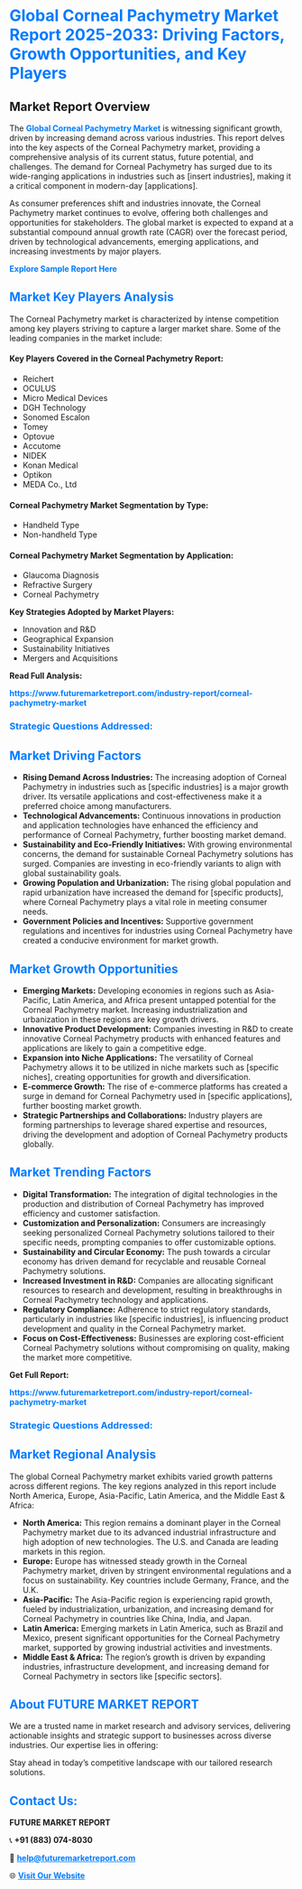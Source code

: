 <h1 style="color: #007BFF;">Global Corneal Pachymetry Market Report 2025-2033: Driving Factors, Growth Opportunities, and Key Players</h1>

<section id="overview">
<h2>Market Report Overview</h2>
<p>The <a href="https://www.futuremarketreport.com/industry-report/corneal-pachymetry-market" style="color: #007BFF; text-decoration: none;"><strong>Global Corneal Pachymetry Market</strong></a> is witnessing significant growth, driven by increasing demand across various industries. This report delves into the key aspects of the Corneal Pachymetry market, providing a comprehensive analysis of its current status, future potential, and challenges. The demand for Corneal Pachymetry has surged due to its wide-ranging applications in industries such as [insert industries], making it a critical component in modern-day [applications].</p>
<p>As consumer preferences shift and industries innovate, the Corneal Pachymetry market continues to evolve, offering both challenges and opportunities for stakeholders. The global market is expected to expand at a substantial compound annual growth rate (CAGR) over the forecast period, driven by technological advancements, emerging applications, and increasing investments by major players.</p>
</section>

<section id="overview">
<p><a href="https://www.futuremarketreport.com/request-sample/reportId=121855" style="color: #007BFF; text-decoration: none;"><strong>Explore Sample Report Here</strong></a></p>
</section>

<section id="key-players">
<h2 style="color: #007BFF;">Market Key Players Analysis</h2>
<p>The Corneal Pachymetry market is characterized by intense competition among key players striving to capture a larger market share. Some of the leading companies in the market include:</p>
<h4>Key Players Covered in the Corneal Pachymetry Report:</h4>
<ul><li>Reichert</li><li>OCULUS</li><li>Micro Medical Devices</li><li>DGH Technology</li><li>Sonomed Escalon</li><li>Tomey</li><li>Optovue</li><li>Accutome</li><li>NIDEK</li><li>Konan Medical</li><li>Optikon</li><li>MEDA Co., Ltd</li></ul>
<h4>Corneal Pachymetry Market Segmentation by Type:</h4>
<ul><li>Handheld Type</li><li>Non-handheld Type</li></ul>

<h4>Corneal Pachymetry Market Segmentation by Application:</h4>
<ul><li>Glaucoma Diagnosis</li><li>Refractive Surgery</li><li>Corneal Pachymetry</li></ul>
<p><strong>Key Strategies Adopted by Market Players:</strong></p>
<ul>
<li>Innovation and R&D</li>
<li>Geographical Expansion</li>
<li>Sustainability Initiatives</li>
<li>Mergers and Acquisitions</li>
</ul>
</section>

<section>
<p><strong>Read Full Analysis: </strong></p><a href="https://www.futuremarketreport.com/industry-report/corneal-pachymetry-market" style="color: #007BFF; text-decoration: none;"><strong>https://www.futuremarketreport.com/industry-report/corneal-pachymetry-market</strong></a>
<h3 style="color: #007BFF;">Strategic Questions Addressed:</h3>
</section>

<section id="driving-factors">
<h2 style="color: #007BFF;">Market Driving Factors</h2>
<ul>
<li><strong>Rising Demand Across Industries:</strong> The increasing adoption of Corneal Pachymetry in industries such as [specific industries] is a major growth driver. Its versatile applications and cost-effectiveness make it a preferred choice among manufacturers.</li>
<li><strong>Technological Advancements:</strong> Continuous innovations in production and application technologies have enhanced the efficiency and performance of Corneal Pachymetry, further boosting market demand.</li>
<li><strong>Sustainability and Eco-Friendly Initiatives:</strong> With growing environmental concerns, the demand for sustainable Corneal Pachymetry solutions has surged. Companies are investing in eco-friendly variants to align with global sustainability goals.</li>
<li><strong>Growing Population and Urbanization:</strong> The rising global population and rapid urbanization have increased the demand for [specific products], where Corneal Pachymetry plays a vital role in meeting consumer needs.</li>
<li><strong>Government Policies and Incentives:</strong> Supportive government regulations and incentives for industries using Corneal Pachymetry have created a conducive environment for market growth.</li>
</ul>
</section>

<section id="growth-opportunities">
<h2 style="color: #007BFF;">Market Growth Opportunities</h2>
<ul>
<li><strong>Emerging Markets:</strong> Developing economies in regions such as Asia-Pacific, Latin America, and Africa present untapped potential for the Corneal Pachymetry market. Increasing industrialization and urbanization in these regions are key growth drivers.</li>
<li><strong>Innovative Product Development:</strong> Companies investing in R&D to create innovative Corneal Pachymetry products with enhanced features and applications are likely to gain a competitive edge.</li>
<li><strong>Expansion into Niche Applications:</strong> The versatility of Corneal Pachymetry allows it to be utilized in niche markets such as [specific niches], creating opportunities for growth and diversification.</li>
<li><strong>E-commerce Growth:</strong> The rise of e-commerce platforms has created a surge in demand for Corneal Pachymetry used in [specific applications], further boosting market growth.</li>
<li><strong>Strategic Partnerships and Collaborations:</strong> Industry players are forming partnerships to leverage shared expertise and resources, driving the development and adoption of Corneal Pachymetry products globally.</li>
</ul>
</section>

<section id="trending-factors">
<h2 style="color: #007BFF;">Market Trending Factors</h2>
<ul>
<li><strong>Digital Transformation:</strong> The integration of digital technologies in the production and distribution of Corneal Pachymetry has improved efficiency and customer satisfaction.</li>
<li><strong>Customization and Personalization:</strong> Consumers are increasingly seeking personalized Corneal Pachymetry solutions tailored to their specific needs, prompting companies to offer customizable options.</li>
<li><strong>Sustainability and Circular Economy:</strong> The push towards a circular economy has driven demand for recyclable and reusable Corneal Pachymetry solutions.</li>
<li><strong>Increased Investment in R&D:</strong> Companies are allocating significant resources to research and development, resulting in breakthroughs in Corneal Pachymetry technology and applications.</li>
<li><strong>Regulatory Compliance:</strong> Adherence to strict regulatory standards, particularly in industries like [specific industries], is influencing product development and quality in the Corneal Pachymetry market.</li>
<li><strong>Focus on Cost-Effectiveness:</strong> Businesses are exploring cost-efficient Corneal Pachymetry solutions without compromising on quality, making the market more competitive.</li>
</ul>
</section>

<section>
<p><strong>Get Full Report: </strong></p><a href="https://www.futuremarketreport.com/industry-report/corneal-pachymetry-market" style="color: #007BFF; text-decoration: none;"><strong>https://www.futuremarketreport.com/industry-report/corneal-pachymetry-market</strong></a>
<h3 style="color: #007BFF;">Strategic Questions Addressed:</h3>
</section>


<section id="regional-analysis">
<h2 style="color: #007BFF;">Market Regional Analysis</h2>
<p>The global Corneal Pachymetry market exhibits varied growth patterns across different regions. The key regions analyzed in this report include North America, Europe, Asia-Pacific, Latin America, and the Middle East & Africa:</p>
<ul>
<li><strong>North America:</strong> This region remains a dominant player in the Corneal Pachymetry market due to its advanced industrial infrastructure and high adoption of new technologies. The U.S. and Canada are leading markets in this region.</li>
<li><strong>Europe:</strong> Europe has witnessed steady growth in the Corneal Pachymetry market, driven by stringent environmental regulations and a focus on sustainability. Key countries include Germany, France, and the U.K.</li>
<li><strong>Asia-Pacific:</strong> The Asia-Pacific region is experiencing rapid growth, fueled by industrialization, urbanization, and increasing demand for Corneal Pachymetry in countries like China, India, and Japan.</li>
<li><strong>Latin America:</strong> Emerging markets in Latin America, such as Brazil and Mexico, present significant opportunities for the Corneal Pachymetry market, supported by growing industrial activities and investments.</li>
<li><strong>Middle East & Africa:</strong> The region’s growth is driven by expanding industries, infrastructure development, and increasing demand for Corneal Pachymetry in sectors like [specific sectors].</li>
</ul>
</section>

<footer>
<h2 style="color: #007BFF;">About FUTURE MARKET REPORT</h2>
<p>We are a trusted name in market research and advisory services, delivering actionable insights and strategic support to businesses across diverse industries. Our expertise lies in offering:</p>

<p>Stay ahead in today’s competitive landscape with our tailored research solutions.</p>

<h2 style="color: #007BFF;">Contact Us:</h2>
<p><strong>FUTURE MARKET REPORT</strong></p>
<p>📞 <strong>+91 (883) 074-8030</strong></p>
<p>📧 <strong><a href="mailto:help@futuremarketreport.com" style="color: #007BFF;">help@futuremarketreport.com</a></strong></p>
<p>🌐 <strong><a href="https://www.futuremarketreport.com/" style="color: #007BFF;">Visit Our Website</a></strong></p>
</footer>